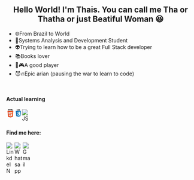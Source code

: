 <h2 align="center"> Hello World! I'm Thais. You can call me Tha or Thatha or just Beatiful Woman 😆</h2>

- 🌐From Brazil to World
- 💁Systems Analysis and Development Student
- 👽Trying to learn how to be a great Full Stack developer
- 📚Books lover
- 👾🎮A good player
- 😈🔥Epic arian (pausing the war to learn to code)
</br>
<h4>Actual learning</h4>
<img align="left" alt="html" width="22px" src="https://raw.githubusercontent.com/github/explore/80688e429a7d4ef2fca1e82350fe8e3517d3494d/topics/html/html.png"/>
<img align="left" alt="CSS" width="20px" src="https://raw.githubusercontent.com/github/explore/80688e429a7d4ef2fca1e82350fe8e3517d3494d/topics/css/css.png"/>
<img align="left" alt="JS" width="22px" src="https://emojis.slackmojis.com/emojis/images/1450441296/151/javascript.png?1450441296"/> 
</br>
</br>
<h4>Find me here:</h4>
<a target="_blank" href="https://www.linkedin.com/in/thais-tozatti-7112bb128/">
  <img align="left" alt="LinkdeIN" width="22px" src="https://cdn.jsdelivr.net/npm/simple-icons@v3/icons/linkedin.svg" />
</a>
<a target="_blank" href="https://api.whatsapp.com/send?phone=16997644510">
  <img align="left" alt="Whatsapp" width="22px" src="https://cdn.jsdelivr.net/npm/simple-icons@v3/icons/whatsapp.svg" />
</a>
<a target="_blank" href="mailto:thaisctozatti@gmail.com">
  <img align="left" alt="Gmail" width="22px" src="https://cdn.jsdelivr.net/npm/simple-icons@v3/icons/gmail.svg" />
</a>
